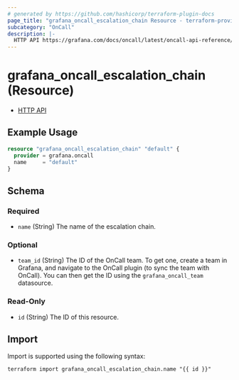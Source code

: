 ```yaml
---
# generated by https://github.com/hashicorp/terraform-plugin-docs
page_title: "grafana_oncall_escalation_chain Resource - terraform-provider-grafana"
subcategory: "OnCall"
description: |-
  HTTP API https://grafana.com/docs/oncall/latest/oncall-api-reference/escalation_chains/
---
```


# grafana_oncall_escalation_chain (Resource)

* [HTTP API](https://grafana.com/docs/oncall/latest/oncall-api-reference/escalation_chains/)

## Example Usage

```terraform
resource "grafana_oncall_escalation_chain" "default" {
  provider = grafana.oncall
  name     = "default"
}
```

<!-- schema generated by tfplugindocs -->
## Schema

### Required

- `name` (String) The name of the escalation chain.

### Optional

- `team_id` (String) The ID of the OnCall team. To get one, create a team in Grafana, and navigate to the OnCall plugin (to sync the team with OnCall). You can then get the ID using the `grafana_oncall_team` datasource.

### Read-Only

- `id` (String) The ID of this resource.

## Import

Import is supported using the following syntax:

```shell
terraform import grafana_oncall_escalation_chain.name "{{ id }}"
```
